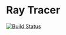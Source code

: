 # Ray Tracer

[![Build Status](https://travis-ci.org/Arafo/RayTracer.svg?branch=master)](https://travis-ci.org/Arafo/RayTracer)
